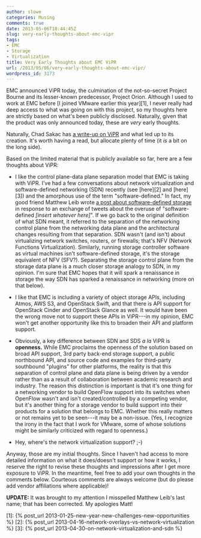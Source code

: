 ```yaml
---
author: slowe
categories: Musing
comments: true
date: 2013-05-06T18:44:45Z
slug: very-early-thoughts-about-emc-vipr
tags:
- EMC
- Storage
- Virtualization
title: Very Early Thoughts about EMC ViPR
url: /2013/05/06/very-early-thoughts-about-emc-vipr/
wordpress_id: 3173
---
```


EMC announced ViPR today, the culmination of the not-so-secret Project Bourne and its lesser-known predecessor, Project Orion. Although I used to work at EMC before [I joined VMware earlier this year][1], I never really had deep access to what was going on with this project, so my thoughts here are strictly based on what's been publicly disclosed. Naturally, given that the product was only announced today, these are _very_ early thoughts.

Naturally, Chad Sakac has [a write-up on ViPR](http://virtualgeek.typepad.com/virtual_geek/2013/05/storage-virtualization-platform-re-imagined.html) and what led up to its creation. It's worth having a read, but allocate plenty of time (it _is_ a bit on the long side).

Based on the limited material that is publicly available so far, here are a few thoughts about ViPR:

* I like the control plane-data plane separation model that EMC is taking with ViPR. I've had a few conversations about network virtualization and software-defined networking (SDN) recently (see [here][2] and [here][3]) and the amorphous use of the term "software-defined." In fact, my good friend Matthew Leib wrote [a post about software-defined storage](http://virtuallytiedtomydesktop.wordpress.com/2013/05/03/software-defined-storage-what-does-that-mean-to-me-anyway/) in response to an exchange of tweets about the overuse of "software-defined _[insert whatever here]_". If we go back to the original definition of what SDN meant, it referred to the separation of the networking control plane from the networking data plane and the architectural changes resulting from that separation. SDN wasn't (and isn't) about virtualizing network switches, routers, or firewalls; that's NFV (Network Functions Virtualization). Similarly, running storage controller software as virtual machines isn't software-defined storage, it's the storage equivalent of NFV (SFV?). Separating the storage control plane from the storage data plane is a much closer storage analogy to SDN, in my opinion. I'm sure that EMC hopes that it will spark a renaissance in storage the way SDN has sparked a renaissance in networking (more on that below).

* I like that EMC is including a variety of object storage APIs, including Atmos, AWS S3, and OpenStack Swift, and that there is API support for OpenStack Cinder and OpenStack Glance as well. It would have been the wrong move not to support these APIs in ViPR---in my opinion, EMC won't get another opportunity like this to broaden their API and platform support.

* Obviously, a key difference between SDN and SDS _a la_ ViPR is **openness.** While EMC proclaims the openness of the solution based on broad API support, 3rd party back-end storage support, a public northbound API, and source code and examples for third-party southbound "plugins" for other platforms, the reality is that this separation of control plane and data plane is being driven by a vendor rather than as a result of collaboration between academic research and industry. The reason this distinction is important is that it's one thing for a networking vendor to build OpenFlow support into its switches when OpenFlow wasn't and isn't created/controlled by a competing vendor, but it's another thing for a storage vendor to build support into their products for a solution that belongs to EMC. Whether this really matters or not remains yet to be seen---it may be a non-issue. (Yes, I recognize the irony in the fact that I work for VMware, some of whose solutions might be similarly criticized with regard to openness.)

* Hey, where's the network virtualization support? ;-)

Anyway, those are my initial thoughts. Since I haven't had access to more detailed information on what it does/doesn't support or how it works, I reserve the right to revise these thoughts and impressions after I get more exposure to ViPR. In the meantime, feel free to add your own thoughts in the comments below. Courteous comments are always welcome (but do please add vendor affiliations where applicable)!

**UPDATE:** It was brought to my attention I misspelled Matthew Leib's last name; that has been corrected. My apologies Matt!

[1]: {% post_url 2013-01-25-new-year-new-challenges-new-opportunities %}
[2]: {% post_url 2013-04-16-network-overlays-vs-network-virtualization %}
[3]: {% post_url 2013-04-30-on-network-virtualization-and-sdn %}
